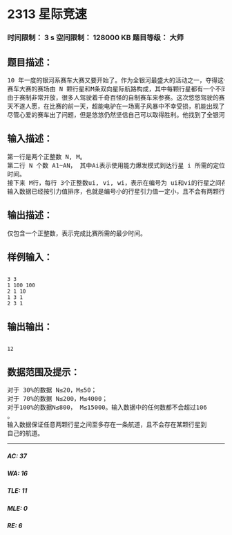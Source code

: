 # 2313 星际竞速    
### 时间限制： 3 s     空间限制： 128000 KB     题目等级： 大师  
## 题目描述：  

<pre>
10 年一度的银河系赛车大赛又要开始了。作为全银河最盛大的活动之一，夺得这个项目的冠军无疑是很多人的梦想，来自杰森座 α星的悠悠也是其中之一。
赛车大赛的赛场由 N 颗行星和M条双向星际航路构成，其中每颗行星都有一个不同的引力值。大赛要求车手们从一颗与这 N 颗行星之间没有任何航路的天体出发，访问这 N 颗行星每颗恰好一次，首先完成这一目标的人获得胜利。   
由于赛制非常开放，很多人驾驶着千奇百怪的自制赛车来参赛。这次悠悠驾驶的赛车名为超能电驴，这是一部凝聚了全银河最尖端科技结晶的梦幻赛车。作为最高科技的产物，超能电驴有两种移动模式：高速航行模式和能力爆发模式。在高速航行模式下，超能电驴会展开反物质引擎，以数倍于光速的速度沿星际航路高速航行。在能力爆发模式下，超能电驴脱离时空的束缚，使用超能力进行空间跳跃——在经过一段时间的定位之后，它能瞬间移动到任意一个行星。   
天不遂人愿，在比赛的前一天，超能电驴在一场离子风暴中不幸受损，机能出现了一些障碍：在使用高速航行模式的时候，只能由每个星球飞往引力比它大的星球，否则赛车就会发生爆炸。   
尽管心爱的赛车出了问题，但是悠悠仍然坚信自己可以取得胜利。他找到了全银河最聪明的贤者——你，请你为他安排一条比赛的方案，使得他能够用最少的时间完成比赛。
</pre>
  
  
## 输入描述：  

<pre>
第一行是两个正整数 N, M。   
第二行 N 个数 A1~AN， 其中Ai表示使用能力爆发模式到达行星 i 所需的定位  
时间。   
接下来 M行，每行 3个正整数ui, vi, wi，表示在编号为 ui和vi的行星之间存在一条需要航行wi时间的星际航路。   
输入数据已经按引力值排序，也就是编号小的行星引力值一定小，且不会有两颗行星引力值相同。
</pre>
  
  
## 输出描述：  

<pre>
仅包含一个正整数，表示完成比赛所需的最少时间。
</pre>
  
  
## 样例输入：  

<pre><code>
3 3   
1 100 100   
2 1 10   
1 3 1   
2 3 1
</code></pre>
  
  
## 输出输出：  

<pre><code>
12 
</code></pre>
  
  
## 数据范围及提示：  

<pre>
对于 30%的数据 N≤20，M≤50；   
对于 70%的数据 N≤200，M≤4000；   
对于100%的数据N≤800， M≤15000。输入数据中的任何数都不会超过106  
。   
输入数据保证任意两颗行星之间至多存在一条航道，且不会存在某颗行星到  
自己的航道。
</pre>
  
  
***  

##### AC: 37  
##### WA: 16  
##### TLE: 11  
##### MLE: 0  
##### RE: 6  
